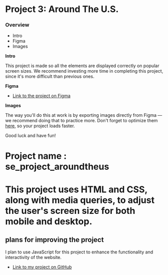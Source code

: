 # Project 3: Around The U.S.

### Overview

- Intro
- Figma
- Images

**Intro**

This project is made so all the elements are displayed correctly on popular screen sizes. We recommend investing more time in completing this project, since it's more difficult than previous ones.

**Figma**

- [Link to the project on Figma](https://www.figma.com/file/ii4xxsJ0ghevUOcssTlHZv/Sprint-3%3A-Around-the-US?node-id=0%3A1)

**Images**

The way you'll do this at work is by exporting images directly from Figma — we recommend doing that to practice more. Don't forget to optimize them [here](https://tinypng.com/), so your project loads faster.

Good luck and have fun!

# Project name : se_project_aroundtheus

# This project uses HTML and CSS, along with media queries, to adjust the user's screen size for both mobile and desktop.

## plans for improving the project

I plan to use JavaScript for this project to enhance the functionality and interactivity of the website.

- [Link to my project on GitHub](https://github.com/mouachee/se_project_aroundtheus.git)
